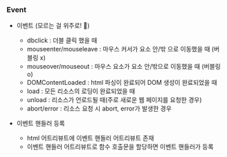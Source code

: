 <h3>Event</h3>

- 이벤트
  (모르는 걸 위주로! 🥸)

  - dbclick : 더블 클릭 했을 때
  - mouseenter/mouseleave : 마우스 커서가 요소 안/밖 으로 이동했을 때 (버블링 x)
  - mouseover/mouseout : 마우스 요소가 요소 안/밖으로 이동했을 때 (버블링 o)
  - DOMContentLoaded : html 파싱이 완료되어 DOM 생성이 완료되었을 때
  - load : 모든 리소스의 로딩이 완료되었을 때
  - unload : 리소스가 언로드될 때(주로 새로운 웹 페이지를 요청한 경우)
  - abort/error : 리소스 요청 시 abort, error가 발생한 경우

- 이벤트 핸들러 등록

  - html 어트리뷰트에 이벤트 핸들러 어트리뷰트 존재
  - 이벤트 핸들러 어트리뷰트로 함수 호출문을 할당하면 이벤트 핸들러가 등록
